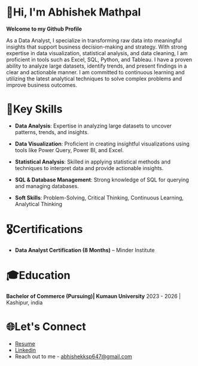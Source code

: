 # 👋Hi, I'm Abhishek Mathpal

**Welcome to my Github Profile**

As a Data Analyst, I specialize in transforming raw data into meaningful insights that support business decision-making and strategy. With strong expertise in data visualization, statistical analysis, and data cleaning, I am proficient in tools such as Excel, SQL, Python, and Tableau. I have a proven ability to analyze large datasets, identify trends, and present findings in a clear and actionable manner. I am committed to continuous learning and utilizing the latest analytical techniques to solve complex problems and improve business outcomes.

# 🚀Key Skills
- **Data Analysis**: Expertise in analyzing large datasets to uncover patterns, trends, and insights.

- **Data Visualization**: Proficient in creating insightful visualizations using tools like Power Query, Power BI, and Excel.

- **Statistical Analysis**: Skilled in applying statistical methods and techniques to interpret data and provide actionable insights.

- **SQL & Database Management**: Strong knowledge of SQL for querying and managing databases.

- **Soft Skills**: Problem-Solving, Critical Thinking, Continuous Learning, Analytical Thinking

# 🎖️Certifications
- **Data Analyst Certification (8 Months)** – Minder Institute

# 🎓Education
**Bachelor of Commerce (Pursuing)| Kumaun University**
2023 - 2026 | Kashipur, india

# 🌐Let's Connect
- [Resume](https://drive.google.com/file/d/1n3olNxS6l-Dk8cvt044NF1sUt_Ewwvpn/view?usp=drivesdk)
- [Linkedin](https://bit.ly/40PB6r9)
- Reach out to me - abhishekksp647@gmail.com




